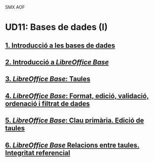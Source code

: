 SMX AOF
# UD11: Bases de dades (I)

## [1. Introducció a les bases de dades](db01_intro.ca)
## [2. Introducció a *LibreOffice Base*](db02_libreofficebase.ca)
## [3. *LibreOffice Base*: Taules](db03_base_tables.ca)
## [4. *LibreOffice Base*: Format, edició, validació, ordenació i filtrat de dades](db04_base_management.ca)
## [5. *LibreOffice Base*: Clau primària. Edició de taules](db05_base_primary_key_table_edit.ca)
## [6. *LibreOffice Base* Relacions entre taules. Integritat referencial](db06_base_relations_integrity.ca)
<!--
## [7. *LibreOffice Base* Consultes. Criteris d'ordenació i selecció. Informes](db07_.ca.md)
## [8. *LibreOffice Base* Formularis simples. Manipulació de dades](db08_.ca.md)
## [9. *LibreOffice Base* Disseny de formularis](db09_.ca.md)
-->

